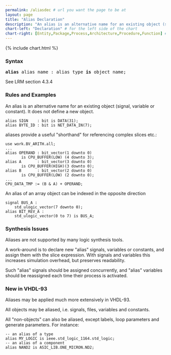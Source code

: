 ```yaml
---
permalink: /aliasdec # url you want the page to be at
layout: page
title: "Alias Declaration"
description: "An alias is an alternative name for an existing object (signal, variable or constant). It does not define a new object."
chart-left: "Declaration" # for the left side of the chart
chart-right: [Entity,Package,Process,Architecture,Procedure,Function] # for the right side of the chart
---
```


{% include chart.html %}

<h3 class="text-hr"><span>Syntax</span></h3>

<pre>
<strong>alias</strong> alias_name : alias_type <strong>is</strong> object_name;
</pre>
See LRM section 4.3.4

<h3 class="text-hr"><span>Rules and Examples</span></h3>

An alias is an alternative name for an existing object (signal, variable or constant). It does not define a new object.
```
alias SIGN    : bit is DATA(31);
alias BYTE_ID : bit is NET_DATA_IN(7);
```

aliases provide a useful "shorthand" for referencing complex slices etc.:
```
use work.BV_ARITH.all;
...
alias OPERAND : bit_vector(1 downto 0)
       is CPU_BUFFER(LOW) (4 downto 3);
alias A       : bit_vector(3 downto 0)
       is CPU_BUFFER(HIGH)(3 downto 0);
alias B       : bit_vector(2 downto 0)
       is CPU_BUFFER(LOW) (2 downto 0);
...
CPU_DATA_TMP := (B & A) + OPERAND;
```

An alias of an array object can be indexed in the opposite direction
```
signal BUS_A :
    std_ulogic_vector(7 downto 0);
alias BIT_REV_A :
    std_ulogic_vector(0 to 7) is BUS_A;
```

<h3 class="text-hr"><span>Synthesis Issues</span></h3>

Aliases are not supported by many logic synthesis tools.

A work-around is to declare new "alias" signals, variables or constants, and assign them with the slice expression. With signals and variables this increases simulation overhead, but preserves readability.

Such "alias" signals should be assigned concurrently, and "alias" variables should be reassigned each time their process is activated.

<h3 class="text-hr"><span>New in VHDL-93</span></h3>

Aliases may be applied much more extensively in VHDL-93.

All objects may be aliased, i.e. signals, files, variables and constants.

All "non-objects" can also be aliased, except labels, loop parameters and generate parameters. For instance:

```
-- an alias of a type
alias MY_LOGIC is ieee.std_logic_1164.std_logic;
-- an alias of a component
alias NAND2 is ASIC_LIB.ONE_MICRON.ND2;
```
